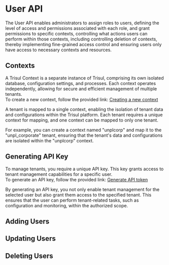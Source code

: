 # User API

The User API enables administrators to assign roles to users, defining the level of access and permissions associated with each role, and grant permissions to specific contexts, controlling what actions users can perform within those contexts, including controlling deletion of contexts, thereby implementing fine-grained access control and ensuring users only have access to necessary contexts and resources.

## Contexts

A Trisul Context is a separate instance of Trisul, comprising its own isolated database, configuration settings, and processes. Each context operates independently, allowing for secure and efficient management of multiple tenants.  
To create a new context, follow the provided link: [Creating a new context](https://docs.trisul.org/docs/ag/domain/contexts/#creating-a-new-context)

A tenant is mapped to a single context, enabling the isolation of tenant data and configurations within the Trisul platform. Each tenant requires a unique context for mapping, and one context can be mapped to only one tenant. 

For example, you can create a context named "unplcorp" and map it to the "unpl_corporate" tenant, ensuring that the tenant's data and configurations are isolated within the "unplcorp" context.

## Generating API Key

To manage tenants, you require a unique API key. This key grants access to tenant management capabilities for a specific user.  
To generate an API key, follow the provided link: [Generate API token](https://docs.trisul.org/docs/ag/webadmin/manageusers#generate-api-token)

By generating an API key, you not only enable tenant management for the selected user but also grant them access to the specified tenant. This ensures that the user can perform tenant-related tasks, such as configuration and monitoring, within the authorized scope.

## Adding Users

## Updating Users

## Deleting Users
